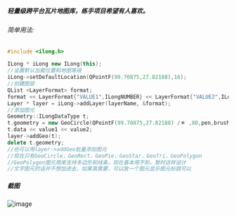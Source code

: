 ##### 轻量级跨平台瓦片地图库，练手项目希望有人喜欢。

###### 简单用法:

```cpp
#include <ilong.h>

ILong * iLong new ILong(this);
//设置默认加载位置和地图等级
iLong->setDefaultLocation(QPointF(99.70875,27.82188),16);
//创建图层
QList <LayerFormat> format;
format << LayerFormat{"VALUE1",ILongNUMBER} << LayerFormat{"VALUE2",ILongTEXT};
Layer * layer = iLong->addLayer(layerName, &format);
//添加图元
Geometry::ILongDataType t;
t.geometry = new GeoCircle(QPointF(99.70875,27.82188) /＊ ,80,pen,brush ＊/ );
t.data << value1 << value2;
layer->addGeo(t);
delete t.geometry;
//也可以用layer->addGeo批量添加图元
//现在只有GeoCircle，GeoRect，GeoPie，GeoStar，GeoTri，GeoPolygon
//GeoPolygon图元用来支持多边形和线条，现在基本用不到，暂时这样设计
//文字图元的话并不想加进去，如果真需要，可以放一个图元显示图元标就可以
```
##### 截图

![image](https://raw.githubusercontent.com/ilongio/ilong/e9c7bd65b4c838f4aea08cf3db7d562dc8ddc87c/Screenshot.png)
